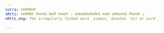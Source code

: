 ```yaml
---
sutra: स्वामिन्नैश्वर्ये
vRtti: स्वामिन्निति निपात्यते ऐश्वर्ये गम्यमाने । स्वशब्दादैश्वर्यवाचिनो मत्वर्थे आमिन्प्रत्ययो निपात्यते ॥
vRtti_eng: The irregularly formed word _svamin_ denotes 'Sir or Lord'.

---
```

